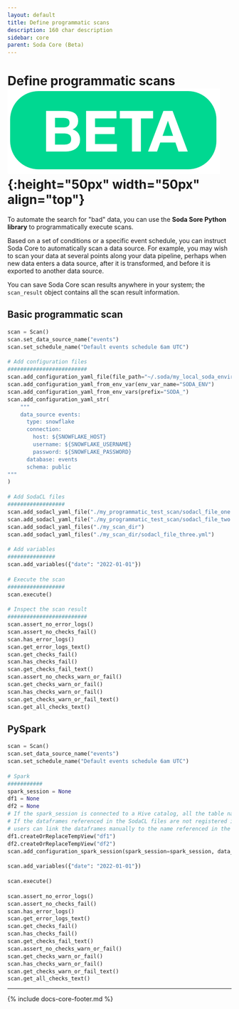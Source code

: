 ```yaml
---
layout: default
title: Define programmatic scans
description: 160 char description
sidebar: core
parent: Soda Core (Beta)
---
```


# Define programmatic scans ![beta](/assets/images/beta.png){:height="50px" width="50px" align="top"}

To automate the search for "bad" data, you can use the **Soda Sore Python library** to programmatically execute scans.

Based on a set of conditions or a specific event schedule, you can instruct Soda Core to automatically scan a data source. For example, you may wish to scan your data at several points along your data pipeline, perhaps when new data enters a data source, after it is transformed, and before it is exported to another data source.

You can save Soda Core scan results anywhere in your system; the `scan_result` object contains all the scan result information.

## Basic programmatic scan

```python
scan = Scan()
scan.set_data_source_name("events")
scan.set_schedule_name("Default events schedule 6am UTC")

# Add configuration files
#########################
scan.add_configuration_yaml_file(file_path="~/.soda/my_local_soda_environment.yml")
scan.add_configuration_yaml_from_env_var(env_var_name="SODA_ENV")
scan.add_configuration_yaml_from_env_vars(prefix="SODA_")
scan.add_configuration_yaml_str(
    """
    data_source events:
      type: snowflake
      connection:
        host: ${SNOWFLAKE_HOST}
        username: ${SNOWFLAKE_USERNAME}
        password: ${SNOWFLAKE_PASSWORD}
      database: events
      schema: public
"""
)

# Add SodaCL files
##################
scan.add_sodacl_yaml_file("./my_programmatic_test_scan/sodacl_file_one.yml")
scan.add_sodacl_yaml_file("./my_programmatic_test_scan/sodacl_file_two.yml")
scan.add_sodacl_yaml_files("./my_scan_dir")
scan.add_sodacl_yaml_files("./my_scan_dir/sodacl_file_three.yml")

# Add variables
###############
scan.add_variables({"date": "2022-01-01"})

# Execute the scan
##################
scan.execute()

# Inspect the scan result
#########################
scan.assert_no_error_logs()
scan.assert_no_checks_fail()
scan.has_error_logs()
scan.get_error_logs_text()
scan.get_checks_fail()
scan.has_checks_fail()
scan.get_checks_fail_text()
scan.assert_no_checks_warn_or_fail()
scan.get_checks_warn_or_fail()
scan.has_checks_warn_or_fail()
scan.get_checks_warn_or_fail_text()
scan.get_all_checks_text()
```

## PySpark

```python
scan = Scan()
scan.set_data_source_name("events")
scan.set_schedule_name("Default events schedule 6am UTC")

# Spark
###########
spark_session = None
df1 = None
df2 = None
# If the spark_session is connected to a Hive catalog, all the table names will be known already in the spark_session
# If the dataframes referenced in the SodaCL files are not registered in a connected catalog,
# users can link the dataframes manually to the name referenced in the SodaCL files
df1.createOrReplaceTempView("df1")
df2.createOrReplaceTempView("df2")
scan.add_configuration_spark_session(spark_session=spark_session, data_source_name="the_spark_data_source")

scan.add_variables({"date": "2022-01-01"})

scan.execute()

scan.assert_no_error_logs()
scan.assert_no_checks_fail()
scan.has_error_logs()
scan.get_error_logs_text()
scan.get_checks_fail()
scan.has_checks_fail()
scan.get_checks_fail_text()
scan.assert_no_checks_warn_or_fail()
scan.get_checks_warn_or_fail()
scan.has_checks_warn_or_fail()
scan.get_checks_warn_or_fail_text()
scan.get_all_checks_text()
```



---
{% include docs-core-footer.md %}